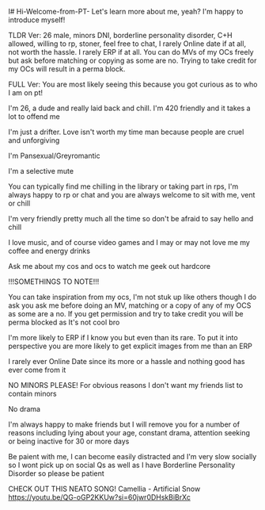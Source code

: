 I# Hi-Welcome-from-PT-
Let's learn more about me, yeah? I'm happy to introduce myself!

TLDR Ver: 26 male, minors DNI, borderline personality disorder, C+H allowed, willing to rp, stoner, feel free to chat, I rarely Online date if at all, not worth the hassle. I rarely ERP if at all. You can do MVs of my OCs freely but ask before matching or copying as some are no. Trying to take credit for my OCs will result in a perma block.



FULL Ver: You are most likely seeing this because you got curious as to who I am on pt!

I'm 26, a dude and really laid back and chill. I'm 420 friendly and it takes a lot to offend me

I'm just a drifter. Love isn't worth my time man because people are cruel and unforgiving

I'm Pansexual/Greyromantic

I'm a selective mute

You can typically find me chilling in the library or taking part in rps, I'm always happy to rp or chat and you are always welcome to sit with me, vent or chill

I'm very friendly pretty much all the time so don't be afraid to say hello and chill

I love music, and of course video games and I may or may not love me my coffee and energy drinks

Ask me about my cos and ocs to watch me geek out hardcore

!!!SOMETHINGS TO NOTE!!!

You can take inspiration from my ocs, I'm not stuk up like others though I do ask you ask me before doing an MV, matching or a copy of any of my OCS as some are a no. If you get permission and try to take credit you will be perma blocked as It's not cool bro

I'm more likely to ERP if I know you but even than its rare. To put it into perspective you are more likely to get explicit images from me than an ERP

I rarely ever Online Date since its more or a hassle and nothing good has ever come from it

NO MINORS PLEASE! For obvious reasons I don't want my friends list to contain minors

No drama

I'm always happy to make friends but I will remove you for a number of reasons including lying about your age, constant drama, attention seeking or being inactive for 30 or more days

Be paient with me, I can become easily distracted and I'm very slow socially so I wont pick up on social Qs as well as I have Borderline Personality Disorder so please be patient

CHECK OUT THIS NEATO SONG!
Camellia - Artificial Snow
https://youtu.be/QG-oGP2KKUw?si=60jwr0DHskBiBrXc
